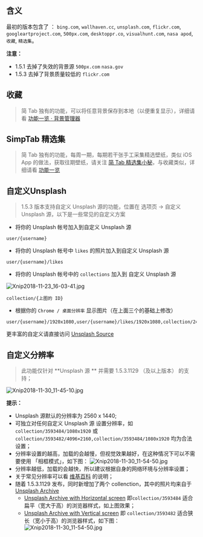 ## 含义

最初的版本包含了 ： `bing.com`, `wallhaven.cc`, `unsplash.com`, `flickr.com`, `googleartproject.com`, `500px.com`, `desktoppr.co`, `visualhunt.com`, `nasa apod`, `收藏`, `精选集`。

**注意：**

- 1.5.1 去掉了失效的背景源 `500px.com` `nasa.gov`
- 1.5.3 去掉了背景质量较低的 `flickr.com`

## 收藏

> 简 Tab 独有的功能，可以将任意背景保存到本地（以便重复显示），详细请看 [功能一览 · 背景管理器](功能一览?id=主要功能之二)



## SimpTab 精选集

> 简 Tab 独有的功能，每周一期，每期若干张手工采集精选壁纸，类似 iOS App 的做法，获取往期壁纸，请关注 [简 Tab 精选集小秘](https://weibo.com/u/6632928109)，与收藏类似，详细请看 [功能一览](功能一览?id=主要功能之二)



## 自定义Unsplash

> 1.5.3 版本支持自定义 Unsplash 源的功能，位置在 选项页 → 自定义 Unsplash 源，以下是一些常见的自定义方案

- 将你的 Unsplash 帐号加入到自定义 Unsplash 源 

```
user/{username}
```

- 将你的 Unsplash 帐号中 `likes` 的照片加入到自定义 Unsplash 源 

 ```
user/{username}/likes
 ```

- 将你的 Unsplash 帐号中的 `collections` 加入到 自定义 Unsplash 源

![Xnip2018-11-23_16-03-41.jpg](https://i.loli.net/2018/11/23/5bf7b471bc1d3.jpg)

```
collection/{上图的 ID}
```

- 根据你的 `Chrome / 桌面分辨率` 显示图片（在上面三个的基础上修改）

```
user/{username}/1920x1080,user/{username}/likes/1920x1080,collection/2463312/1920x1080
```

更丰富的自定义请直接访问 [Unsplash Source](https://source.unsplash.com/)

## 自定义分辨率

> 此功能仅针对 **Unsplash 源 ** 并需要 1.5.3.1129 （及以上版本） 的支持；

![Xnip2018-11-30_11-45-10.jpg](https://i.loli.net/2018/11/30/5c00b254426b3.jpg)

**提示：**

- Unsplash 源默认的分辨率为 2560 x 1440;
- 可独立对任何自定义 Unsplash 源 设置分辨率，如 `collection/3593484/1080x1920` 或 `collection/3593482/4096×2160,collection/3593484/1080x1920` 均为合法设置；
- 分辨率设置的越高，加载的会越慢，但视觉效果越好，在这种情况下可以不需要使用 「相框模式」，如下图：
  ![Xnip2018-11-30_11-54-50.jpg](https://i.loli.net/2018/11/30/5c00b4a39a319.jpg)
- 分辨率越低，加载的会越快，所以建议根据自身的网络环境与分辨率设置；
- 关于常见分辨率可以看 [维基百科](https://zh.wikipedia.org/wiki/%E6%98%BE%E7%A4%BA%E5%88%86%E8%BE%A8%E7%8E%87%E5%88%97%E8%A1%A8) 的说明；
- 随着 1.5.3.1129 发布，同时新增加了两个 collenction，其中的照片均来自于 [Unsplash Archive](https://unsplash.com/@unsplasharchive/collections)
  - [Unsplash Archive with Horizontal screen](https://unsplash.com/collections/3593484/unsplash-archive-with-horizontal-screen) 即`collection/3593484` 适合扁平（宽大于高）的浏览器样式，如上图效果；
  - [Unsplash Archive with Vertical screen](https://unsplash.com/collections/3593482/unsplash-archive-with-vertical-screen) 即 `collection/3593482` 适合狭长（宽小于高）的浏览器样式，如下图：
  ![Xnip2018-11-30_11-54-50.jpg](https://i.loli.net/2018/11/30/5c00b6d9525ed.jpg)
